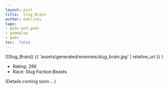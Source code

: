 ```yaml
---
layout: post
title:  Slug_Brain
author: Goblinou
tags:
- gobs-and-gods
- gameplay
- gobs
toc:  false
---
```


![Slug_Brain]( {{ 'assets/generated/enemies/slug_brain.jpg' | relative_url }} )
- Rating: 286
- Race: Slug  Faction:Beasts

(Details coming soon... )